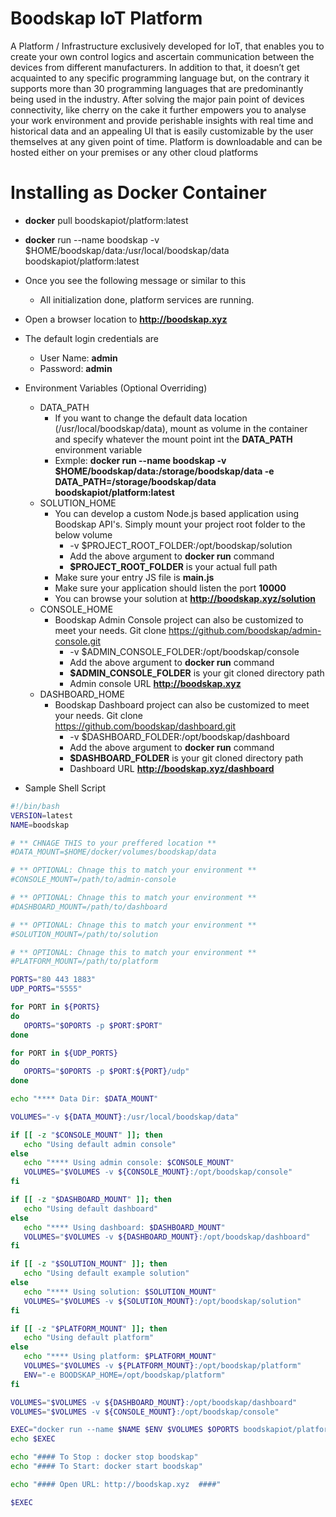 # Boodskap IoT Platform
A Platform / Infrastructure exclusively developed for IoT, that enables you to create your own control logics and ascertain communication between the devices from different manufacturers. In addition to that, it doesn’t get acquainted to any specific programming language but, on the contrary it supports more than 30 programming languages that are predominantly being used in the industry. After solving the major pain point of devices connectivity, like cherry on the cake it further empowers you to analyse your work environment and provide perishable insights with real time and historical data and an appealing UI that is easily customizable by the user themselves at any given point of time. Platform is downloadable and can be hosted either on your premises or any other cloud platforms

# Installing as Docker Container
* **docker** pull boodskapiot/platform:latest
* **docker** run --name boodskap -v $HOME/boodskap/data:/usr/local/boodskap/data boodskapiot/platform:latest
* Once you see the following message or similar to this
  * All initialization done, platform services are running.
* Open a browser location to **http://boodskap.xyz**
* The default login credentials are
  * User Name: **admin**
  * Password: **admin**
* Environment Variables (Optional Overriding)
  * DATA_PATH
    * If you want to change the default data location (/usr/local/boodskap/data), mount as volume in the container and specify whatever the mount point int the **DATA_PATH** environment variable
    * Exmple: **docker run --name boodskap -v $HOME/boodskap/data:/storage/boodskap/data -e DATA_PATH=/storage/boodskap/data boodskapiot/platform:latest**
  * SOLUTION_HOME
    * You can develop a custom Node.js based application using Boodskap API's. Simply mount your project root folder to the below volume
      * -v $PROJECT_ROOT_FOLDER:/opt/boodskap/solution
      *  Add the above argument to **docker run** command
      *  **$PROJECT_ROOT_FOLDER** is your actual full path
    * Make sure your entry JS file is **main.js**
    * Make sure your application should listen the port **10000** 
    * You can browse your solution at **http://boodskap.xyz/solution**
  * CONSOLE_HOME
    * Boodskap Admin Console project can also be customized to meet your needs. Git clone https://github.com/boodskap/admin-console.git
      * -v $ADMIN_CONSOLE_FOLDER:/opt/boodskap/console
      *  Add the above argument to **docker run** command
      *  **$ADMIN_CONSOLE_FOLDER** is your git cloned directory path
      *  Admin console URL **http://boodskap.xyz**
  * DASHBOARD_HOME
    * Boodskap Dashboard project can also be customized to meet your needs. Git clone https://github.com/boodskap/dashboard.git
      * -v $DASHBOARD_FOLDER:/opt/boodskap/dashboard
      *  Add the above argument to **docker run** command
      *  **$DASHBOARD_FOLDER** is your git cloned directory path
      *  Dashboard URL **http://boodskap.xyz/dashboard**

* Sample Shell Script

```bash
#!/bin/bash
VERSION=latest
NAME=boodskap

# ** CHNAGE THIS to your preffered location **
#DATA_MOUNT=$HOME/docker/volumes/boodskap/data

# ** OPTIONAL: Chnage this to match your environment **
#CONSOLE_MOUNT=/path/to/admin-console

# ** OPTIONAL: Chnage this to match your environment **
#DASHBOARD_MOUNT=/path/to/dashboard

# ** OPTIONAL: Chnage this to match your environment **
#SOLUTION_MOUNT=/path/to/solution

# ** OPTIONAL: Chnage this to match your environment **
#PLATFORM_MOUNT=/path/to/platform

PORTS="80 443 1883"
UDP_PORTS="5555"

for PORT in ${PORTS}
do
   OPORTS="$OPORTS -p $PORT:$PORT"
done

for PORT in ${UDP_PORTS}
do
   OPORTS="$OPORTS -p $PORT:${PORT}/udp"
done

echo "**** Data Dir: $DATA_MOUNT"

VOLUMES="-v ${DATA_MOUNT}:/usr/local/boodskap/data"

if [[ -z "$CONSOLE_MOUNT" ]]; then
   echo "Using default admin console"
else
   echo "**** Using admin console: $CONSOLE_MOUNT"
   VOLUMES="$VOLUMES -v ${CONSOLE_MOUNT}:/opt/boodskap/console"
fi

if [[ -z "$DASHBOARD_MOUNT" ]]; then
   echo "Using default dashboard"
else
   echo "**** Using dashboard: $DASHBOARD_MOUNT"
   VOLUMES="$VOLUMES -v ${DASHBOARD_MOUNT}:/opt/boodskap/dashboard"
fi

if [[ -z "$SOLUTION_MOUNT" ]]; then
   echo "Using default example solution"
else
   echo "**** Using solution: $SOLUTION_MOUNT"
   VOLUMES="$VOLUMES -v ${SOLUTION_MOUNT}:/opt/boodskap/solution"
fi

if [[ -z "$PLATFORM_MOUNT" ]]; then
   echo "Using default platform"
else
   echo "**** Using platform: $PLATFORM_MOUNT"
   VOLUMES="$VOLUMES -v ${PLATFORM_MOUNT}:/opt/boodskap/platform"
   ENV="-e BOODSKAP_HOME=/opt/boodskap/platform"
fi

VOLUMES="$VOLUMES -v ${DASHBOARD_MOUNT}:/opt/boodskap/dashboard"
VOLUMES="$VOLUMES -v ${CONSOLE_MOUNT}:/opt/boodskap/console"

EXEC="docker run --name $NAME $ENV $VOLUMES $OPORTS boodskapiot/platform:$VERSION"
echo $EXEC

echo "#### To Stop : docker stop boodskap"
echo "#### To Start: docker start boodskap"

echo "#### Open URL: http://boodskap.xyz  ####"

$EXEC
```
